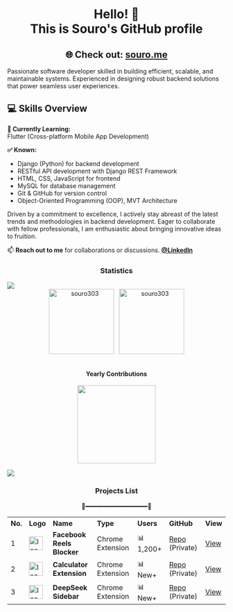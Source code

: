  <h1 align="center">Hello! 👋<br>This is Souro's GitHub profile</h1>
 <h2 align="center">
  🌐 Check out: <a href="https://souro.me" target="_blank">souro.me</a>
</h2>

  <p>Passionate software developer skilled in building efficient, scalable, and maintainable systems. Experienced in designing robust backend solutions that power seamless user experiences.</p>

  ## 💻 Skills Overview

 **🚀 Currently Learning:**  
  Flutter (Cross-platform Mobile App Development)

  **✅ Known:**  
  - Django (Python) for backend development  
  - RESTful API development with Django REST Framework  
  - HTML, CSS, JavaScript for frontend  
  - MySQL for database management  
  - Git & GitHub for version control  
  - Object-Oriented Programming (OOP), MVT Architecture


  <p>Driven by a commitment to excellence, I actively stay abreast of the latest trends and methodologies in backend
    development. Eager to collaborate with fellow professionals, I am enthusiastic about bringing innovative ideas to
    fruition.</p>

  <p>📫 <b>Reach out to me</b> for collaborations or discussions. <a href= "https://www.linkedin.com/in/souro303/"><b>@LinkedIn</b></a></p>

<h3 align="center">Statistics</h3>
<img src="https://user-images.githubusercontent.com/73097560/115834477-dbab4500-a447-11eb-908a-139a6edaec5c.gif">

<div align="center">
<img align="center" height="150em" src="https://github-readme-streak-stats.herokuapp.com/?user=souro303&theme=dark" alt="souro303" />
&nbsp;
<img align="center" height="150em" src="https://github-readme-stats.vercel.app/api/top-langs/?username=souro303&layout=compact&theme=dark" alt=souro303 />
</div>
<br>
<h4 align="center">Yearly Contributions</h4>
<p align="center">  
<img align="center" src="http://github-profile-summary-cards.vercel.app/api/cards/profile-details?username=souro303&theme=algolia" height="180em" />
</p>

<img src="https://user-images.githubusercontent.com/73097560/115834477-dbab4500-a447-11eb-908a-139a6edaec5c.gif">




<h3 align="center">Projects List</h3>
<p align="center">🎉━━━━━━━━━━━━━━━━━🎉</p>

<div align="center">

<table width="80%">
  <tr>
   <th align="left">No.</th> 
   <th align="left">Logo</th>
    <th align="left">Name</th>
    <th align="left">Type</th>
    <th align="left">Users</th>
    <th align="left">GitHub</th>
    <th align="left">View</th>
   
  </tr>

 
  <tr>
    <td>1</td>
    <td><img src="https://lh3.googleusercontent.com/kM9j8XyHSKw1AX1U0YIVOSEQXWrpyPNoZGhk96Eq9OIPKSX_fqnCY34tPSfGfGucdY7w61s7YhFMai-NJXRcfi1gVEI=s120" width="32" height="32" alt="Icon" /></td>
    <td><strong>Facebook Reels Blocker</strong></td>
    <td>Chrome Extension</td>
    <td>📊 1,200+</td>
    <td><a href="https://github.com/souro303/Facebook_reels_blocker-Extension.git" target="_blank">Repo</a> (Private)</td>
    <td><a href="https://chromewebstore.google.com/detail/facebook-reels-blocker/ilebchhcbmejmeakfnmmmhjneobllhpn?authuser=0&hl=en" target="_blank">View</a></td>
  </tr>

  <tr>
    <td>2</td>
    <td><img src="https://lh3.googleusercontent.com/lX5udpY-uNqpWRntaKwQvve6G7o6800edvP4C5tSXAYTez6MTWWVY-pR2wWoAhOnnC7yhDH308JnbTvkI3CHs-ku=s120" width="32" height="32" alt="Icon" /></td>
    <td><strong>Calculator Extension</strong></td>
    <td>Chrome Extension</td>
    <td>📊 New+</td>
    <td><a href="https://github.com/souro303/Calculator-Extension.git" target="_blank">Repo</a> (Private)</td>
    <td><a href="https://chromewebstore.google.com/detail/calculator-extension/pobhillfabemnednokgkjlfhjkmeibfp" target="_blank">View</a></td>
  </tr>

<tr>
    <td>3</td>
    <td><img src="https://lh3.googleusercontent.com/-xblLU9GRqU2VG6TIPif3z9qQKHCE31knN-eZPiQZ7Drgr5x6HFoTGNZW3MWiZ8n6QF2phQd1CWXJ4M5ciyQ0Sou=s120" width="32" height="32" alt="Icon" /></td>
    <td><strong>DeepSeek Sidebar</strong></td>
    <td>Chrome Extension</td>
    <td>📊 New+</td>
    <td><a href="https://github.com/souro303/DeepSeek_sidebar-Extension.git" target="_blank">Repo</a> (Private)</td>
    <td><a href="https://chromewebstore.google.com/detail/deepseek-sidebar/mofamlfnlcpkopalcobmoonolagdpgdc" target="_blank">View</a></td>
  </tr>

  


</table>

</div>
